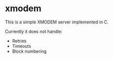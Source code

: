 # xmodem

This is a simple XMODEM server implemented in C.

Currently it does not handle:

* Retries
* Timeouts
* Block numbering
